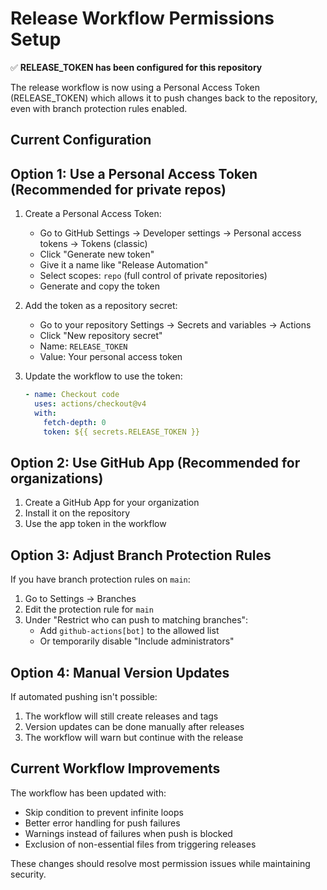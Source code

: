 # Release Workflow Permissions Setup

✅ **RELEASE_TOKEN has been configured for this repository**

The release workflow is now using a Personal Access Token (RELEASE_TOKEN) which allows it to push changes back to the repository, even with branch protection rules enabled.

## Current Configuration

## Option 1: Use a Personal Access Token (Recommended for private repos)

1. Create a Personal Access Token:
   - Go to GitHub Settings → Developer settings → Personal access tokens → Tokens (classic)
   - Click "Generate new token"
   - Give it a name like "Release Automation"
   - Select scopes: `repo` (full control of private repositories)
   - Generate and copy the token

2. Add the token as a repository secret:
   - Go to your repository Settings → Secrets and variables → Actions
   - Click "New repository secret"
   - Name: `RELEASE_TOKEN`
   - Value: Your personal access token

3. Update the workflow to use the token:
   ```yaml
   - name: Checkout code
     uses: actions/checkout@v4
     with:
       fetch-depth: 0
       token: ${{ secrets.RELEASE_TOKEN }}
   ```

## Option 2: Use GitHub App (Recommended for organizations)

1. Create a GitHub App for your organization
2. Install it on the repository
3. Use the app token in the workflow

## Option 3: Adjust Branch Protection Rules

If you have branch protection rules on `main`:

1. Go to Settings → Branches
2. Edit the protection rule for `main`
3. Under "Restrict who can push to matching branches":
   - Add `github-actions[bot]` to the allowed list
   - Or temporarily disable "Include administrators"

## Option 4: Manual Version Updates

If automated pushing isn't possible:

1. The workflow will still create releases and tags
2. Version updates can be done manually after releases
3. The workflow will warn but continue with the release

## Current Workflow Improvements

The workflow has been updated with:
- Skip condition to prevent infinite loops
- Better error handling for push failures
- Warnings instead of failures when push is blocked
- Exclusion of non-essential files from triggering releases

These changes should resolve most permission issues while maintaining security.